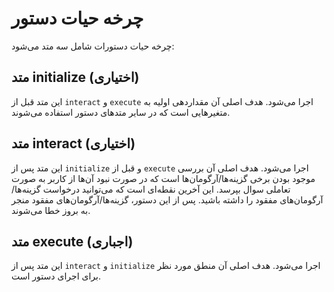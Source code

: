 # چرخه حیات دستور
 
چرخه حیات دستورات شامل سه متد می‌شود:

## متد initialize (اختیاری)
این متد قبل از `interact` و `execute` اجرا می‌شود.
هدف اصلی آن مقداردهی اولیه به متغیرهایی است که در سایر متدهای دستور استفاده می‌شوند.

## متد interact (اختیاری)
این متد پس از `initialize` و قبل از `execute` اجرا می‌شود.
هدف اصلی آن بررسی موجود بودن برخی گزینه‌ها/آرگومان‌ها است که در صورت نبود آن‌ها از کاربر به صورت تعاملی سوال بپرسد. این آخرین نقطه‌ای است که می‌توانید درخواست گزینه‌ها/آرگومان‌های مفقود را داشته باشید. پس از این دستور، گزینه‌ها/آرگومان‌های مفقود منجر به بروز خطا می‌شوند.

## متد execute (اجباری)
این متد پس از `interact` و `initialize` اجرا می‌شود.
هدف اصلی آن منطق مورد نظر برای اجرای دستور است.
